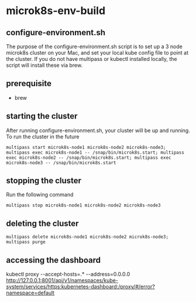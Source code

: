 # microk8s-env-build

## configure-environment.sh
The purpose of the configure-environment.sh script is to set up a 3 node microk8s cluster on your Mac, and set your local kube config file to point at the cluster. If you do not have multipass or kubectl installed locally, the script will install these via brew.

## prerequisite
- brew

## starting the cluster
After running configure-environment.sh, your cluster will be up and running. To run the cluster in the future

```
multipass start microk8s-node1 microk8s-node2 microk8s-node3; multipass exec microk8s-node1 -- /snap/bin/microk8s.start; multipass exec microk8s-node2 -- /snap/bin/microk8s.start; multipass exec microk8s-node3 -- /snap/bin/microk8s.start
```

## stopping the cluster
Run the following command

```
multipass stop microk8s-node1 microk8s-node2 microk8s-node3
```

## deleting the cluster

```
multipass delete microk8s-node1 microk8s-node2 microk8s-node3; multipass purge
```

## accessing the dashboard
kubectl proxy --accept-hosts=.* --address=0.0.0.0
http://127.0.0.1:8001/api/v1/namespaces/kube-system/services/https:kubernetes-dashboard:/proxy/#/error?namespace=default
